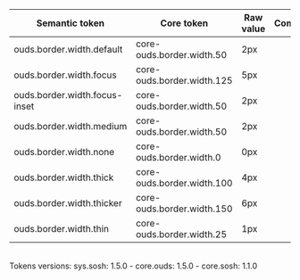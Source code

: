 | **Semantic token** | **Core token** | **Raw value** | **Comment** |
| --- | --- | --- | --- |
| ouds.border.width.default | core-ouds.border.width.50 | 2px |  |
| ouds.border.width.focus | core-ouds.border.width.125 | 5px |  |
| ouds.border.width.focus-inset | core-ouds.border.width.50 | 2px |  |
| ouds.border.width.medium | core-ouds.border.width.50 | 2px |  |
| ouds.border.width.none | core-ouds.border.width.0 | 0px |  |
| ouds.border.width.thick | core-ouds.border.width.100 | 4px |  |
| ouds.border.width.thicker | core-ouds.border.width.150 | 6px |  |
| ouds.border.width.thin | core-ouds.border.width.25 | 1px |  |

<br>Tokens versions: sys.sosh: 1.5.0 - core.ouds: 1.5.0 - core.sosh: 1.1.0